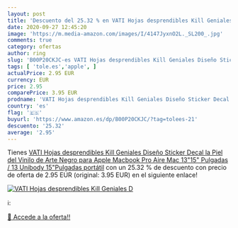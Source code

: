 ```yaml
---
layout: post
title: 'Descuento del 25.32 % en VATI Hojas desprendibles Kill Geniales D'
date: 2020-09-27 12:45:20
image: 'https://m.media-amazon.com/images/I/4147JyxnO2L._SL200_.jpg'
comments: true
category: ofertas
author: ring
slug: 'B00P20CKJC-es VATI Hojas desprendibles Kill Geniales Diseño Sticker...'
tags: [ 'tole.es','apple', ]
actualPrice: 2.95 EUR
currency: EUR
price: 2.95
comparePrice: 3.95 EUR
prodname: 'VATI Hojas desprendibles Kill Geniales Diseño Sticker Decal la Piel del Vinilo de Arte Negro para Apple Macbook Pro Aire Mac 13"15" Pulgadas / 13 Unibody 15"Pulgadas portátil'
country: 'es'
flag: '🇪🇸'
buyurl: 'https://www.amazon.es/dp/B00P20CKJC/?tag=tolees-21'
descuento: '25.32'
average: '2.95'
---
```


Tienes [VATI Hojas desprendibles Kill Geniales Diseño Sticker Decal la Piel del Vinilo de Arte Negro para Apple Macbook Pro Aire Mac 13"15" Pulgadas / 13 Unibody 15"Pulgadas portátil](https://www.amazon.es/dp/B00P20CKJC/?tag=tolees-21) con un 25.32 % de descuento con precio de oferta de 2.95 EUR (original: 3.95 EUR) en el siguiente enlace!

[![VATI Hojas desprendibles Kill Geniales D](https://m.media-amazon.com/images/I/4147JyxnO2L._SL200_.jpg)](https://www.amazon.es/dp/B00P20CKJC/?tag=tolees-21)

ℹ️:


[🛒 Accede a la oferta!!](https://www.amazon.es/dp/B00P20CKJC/?tag=tolees-21)
